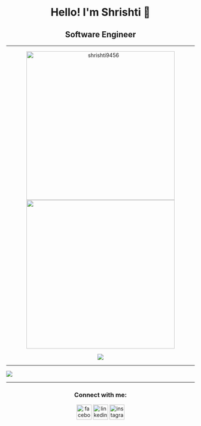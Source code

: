 
<p align=center>
  <div align=center>
    <h1>Hello! I'm Shrishti 👋</h1>
    <h2>Software Engineer</h2>
  </div>  
</p>

---
<p align=center>
  <div align=center>
    <a href="#" title="Go to Source">
      <img align="center" width=396 src="https://github-readme-streak-stats.herokuapp.com/?user=shrishti9456&theme=react&border=61dafb" alt="shrishti9456" />
    </a>
    <a href="#" title="Go to Source">
      <img align="center" width=396 src="https://github-readme-stats.vercel.app/api?username=shrishti9456&show_icons=true&theme=react&border_color=61dafb"/>
    </a>
  </div>  
</p>

<div align=center>
    <a href="#">
      <img align="center" src="https://github-readme-stats.vercel.app/api/top-langs/?username=shrishti9456&langs_count=20&theme=highcontrast&layout=compact" />
    </a>
</div>

---

<!--
**shrishti9456/shrishti9456** is a ✨ _special_ ✨ repository because its `README.md` (this file) appears on your GitHub profile.

Here are some ideas to get you started:

- 🔭 I’m currently working on ...
- 🌱 I’m currently learning ...
- 👯 I’m looking to collaborate on ...
- 🤔 I’m looking for help with ...
- 💬 Ask me about ...
- 📫 How to reach me: ...
- 😄 Pronouns: ...
- ⚡ Fun fact: ...
-->

<a href="#"><img src="https://activity-graph.herokuapp.com/graph?username=shrishti9456&bg_color=1F222E&color=F8D866&line=F85D7F&point=FFFFFF&hide_border=true" /></a>



---
<h3 align="center">Connect with me:</h3>
<p align="center">
    <a href="#" target="blank"><img align="center"
            src="https://cdn.iconscout.com/icon/free/png-64/facebook-2038471-1718509.png" alt="facebook" height="40"
            width="40" /></a>
    <a href="https://www.linkedin.com/in/shrishti-bandejiya/" target="blank"><img align="center"
            src="https://cdn.iconscout.com/icon/free/png-64/linkedin-208-916919.png" alt="linkedin" height="40"
            width="40" /></a>
    <a href="#" target="blank"><img align="center"
            src="https://cdn.iconscout.com/icon/free/png-64/instagram-216-721958.png" alt="instagram" height="40"
            width="40" /></a>
</p>
